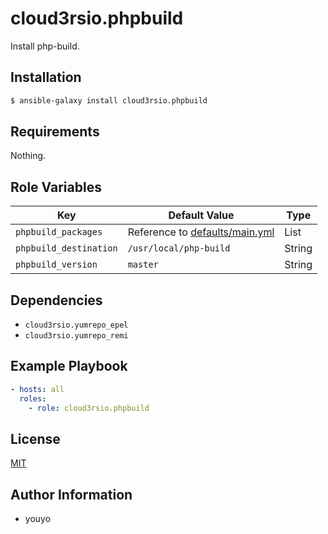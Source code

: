 cloud3rsio.phpbuild
=========

Install php-build.

Installation
------------

```bash
$ ansible-galaxy install cloud3rsio.phpbuild
```

Requirements
------------

Nothing.

Role Variables
--------------

| Key | Default Value | Type |
| ------------- | ------------- | ------------- |
| `phpbuild_packages` | Reference to [defaults/main.yml](defaults/main.yml) | List |
| `phpbuild_destination` | `/usr/local/php-build` | String |
| `phpbuild_version` | `master` | String |

Dependencies
------------

- `cloud3rsio.yumrepo_epel`
- `cloud3rsio.yumrepo_remi`

Example Playbook
----------------

```yaml
- hosts: all
  roles:
    - role: cloud3rsio.phpbuild
```

License
-------

[MIT](LICENSE)

Author Information
------------------

- youyo
